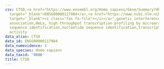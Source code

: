 ```yaml
---
csv: CTSD,<a href="https://www.ensembl.org/Homo_sapiens/Gene/Summary?db=core;g=ENSG00000117984"
  target="_blank">ENSG00000117984</a>,<a href="https://www.ncbi.nlm.nih.gov/pubmed/17216044"
  target="_blank"><i class="fas fa-file"></i></a>",genetic interference,functional
  association,HeLa, high throughput transcription profiling by microarray,nucleotide
  sequence identification,nucleotide sequence identification,transcriptional regulation,up-regulates
  activity
data_alias: CTSD
data_id: ENSG00000117984
data_numevidence: 1
data_species: Homo sapiens
data_taxid: '9606'
title: CTSD
---
```

